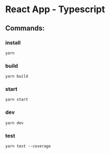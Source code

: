 # React App - Typescript

## Commands:

### install
```
yarn
```

### build
```
yarn build
```

### start
```
yarn start
```

### dev
```
yarn dev
```

### test
```
yarn test --coverage
```
